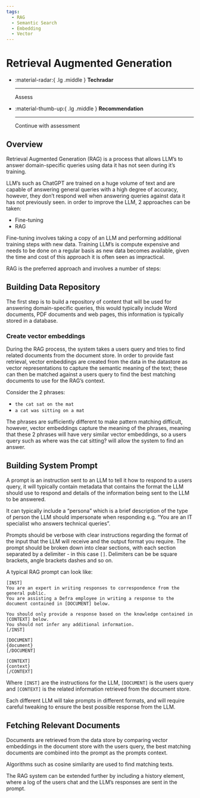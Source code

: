 ```yaml
---
tags:
  - RAG
  - Semantic Search
  - Embedding
  - Vector
---
```


# Retrieval Augmented Generation

<div class="grid cards" markdown>

-   :material-radar:{ .lg .middle } __Techradar__

    ---

    Assess

-   :material-thumb-up:{ .lg .middle } __Recommendation__

    ---

    Continue with assessment

</div>

## Overview

Retrieval Augmented Generation (RAG) is a process that allows LLM’s to answer domain-specific queries using data it has not seen during it’s training.

LLM’s such as ChatGPT are trained on a huge volume of text and are capable of answering general queries with a high degree of accuracy, however, they don’t respond well when answering queries against data it has not previously seen. in order to improve the LLM, 2 approaches can be taken:

- Fine-tuning
- RAG

Fine-tuning involves taking a copy of an LLM and performing additional training steps with new data. Training LLM’s is compute expensive and needs to be done on a regular basis as new data becomes available, given the time and cost of this approach it is often seen as impractical.

RAG is the preferred approach and involves a number of steps:

## Building Data Repository

The first step is to build a repository of content that will be used for answering domain-specific queries, this would typically include Word documents, PDF documents and web pages, this information is typically stored in a database.

### Create vector embeddings

During the RAG process, the system takes a users query and tries to find related documents from the document store. In order to provide fast retrieval, vector embeddings are created from the data in the datastore as vector representations to capture the semantic meaning of the text; these can then be matched against a users query to find the best matching documents to use for the RAG’s context.

Consider the 2 phrases:

- `the cat sat on the mat`
- `a cat was sitting on a mat`

The phrases are sufficiently different to make pattern matching difficult, however, vector embeddings capture the meaning of the phrases, meaning that these 2 phrases will have very similar vector embeddings, so a users query such as where was the cat sitting? will allow the system to find an answer.

## Building System Prompt

A prompt is an instruction sent to an LLM to tell it how to respond to a users query, it will typically contain metadata that contains the format the LLM should use to respond and details of the information being sent to the LLM to be answered.

It can typically include a “persona” which is a brief description of the type of person the LLM should impersonate when responding e.g. “You are an IT specialist who answers technical queries”.

Prompts should be verbose with clear instructions regarding the format of the input that the LLM will receive and the output format you require. The prompt should be broken down into clear sections, with each section separated by a delimiter - in this case `[]`. Delimiters can be be square brackets, angle brackets dashes and so on.

A typical RAG prompt can look like:
```
[INST]
You are an expert in writing responses to correspondence from the general public. 
You are assisting a Defra employee in writing a response to the document contained in [DOCUMENT] below.

You should only provide a response based on the knowledge contained in [CONTEXT] below. 
You should not infer any additional information.
[/INST]

[DOCUMENT]
{document}
[/DOCUMENT]

[CONTEXT]
{context}
[/CONTEXT]
```
Where `[INST]` are the instructions for the LLM, `[DOCUMENT]` is the users query and `[CONTEXT]` is the related information retrieved from the document store.

Each different LLM will take prompts in different formats, and will require careful tweaking to ensure the best possible response from the LLM.

## Fetching Relevant Documents

Documents are retrieved from the data store by comparing vector embeddings in the document store with the users query, the best matching documents are combined into the prompt as the prompts context.

Algorithms such as cosine similarity are used to find matching texts.

The RAG system can be extended further by including a history element, where a log of the users chat and the LLM’s responses are sent in the prompt.
